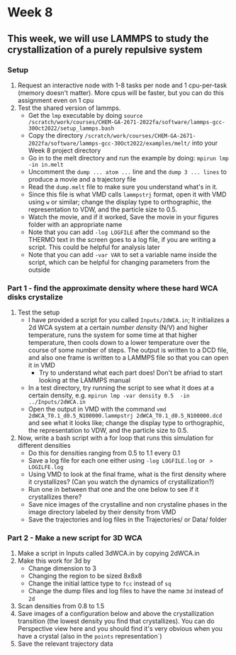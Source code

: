 # Week 8 

## This week, we will use LAMMPS to study the crystallization of a purely repulsive system

### Setup
1. Request an interactive node with 1-8 tasks per node and 1 cpu-per-task (memory doesn't matter). More cpus will be faster, but you can do this assignment even on 1 cpu
2. Test the shared version of lammps. 
	- Get the `lmp` executable by doing `source /scratch/work/courses/CHEM-GA-2671-2022fa/software/lammps-gcc-30Oct2022/setup_lammps.bash`
	- Copy the directory `/scratch/work/courses/CHEM-GA-2671-2022fa/software/lammps-gcc-30Oct2022/examples/melt/` into your Week 8 project directory
	- Go in to the melt directory and run the example by doing: `mpirun lmp -in in.melt`
	- Uncomment the `dump ... atom ...` line and the `dump 3 ... lines` to produce a movie and a trajectory file
	- Read the `dump.melt` file to make sure you understand what's in it.
	- Since this file is what VMD calls `lammpstrj` format, open it with VMD using `w` or similar; change the display type to orthographic, the representation to VDW, and the particle size to 0.5. 
	- Watch the movie, and if it worked, Save the movie in your figures folder with an appropriate name
	- Note that you can add `-log LOGFILE` after the command so the THERMO text in the screen goes to a log file, if you are writing a script. This could be helpful for analysis later
	- Note that you can add `-var VAR` to set a variable name inside the script, which can be helpful for changing parameters from the outside

### Part 1 - find the approximate density where these hard WCA disks crystalize 
1. Test the setup
	- I have provided a script for you called `Inputs/2dWCA.in`; It initializes a 2d WCA system at a certain *number density* (N/V) and higher temperature, runs the system for some time at that higher temperature, then cools down to a lower temperature over the course of some number of steps. The output is written to a DCD file, and also one frame is written to a LAMMPS file so that you can open it in VMD
		 - Try to understand what each part does! Don't be afriad to start looking at the LAMMPS manual
	- In a test directory, try running the script to see what it does at a certain density, e.g. `mpirun lmp -var density 0.5  -in ../Inputs/2dWCA.in` 
	- Open the output in VMD with the command `vmd 2dWCA_T0.1_d0.5_N100000.lammpstrj 2dWCA_T0.1_d0.5_N100000.dcd` and see what it looks like; change the display type to orthographic, the representation to VDW, and the particle size to 0.5. 
2. Now, write a bash script with a for loop that runs this simulation for different densities
	- Do this for densities ranging from 0.5 to 1.1 every 0.1
	- Save a log file for each one either using `-log LOGFILE.log` or ` > LOGILFE.log`
	- Using VMD to look at the final frame, what is the first density where it crystallizes? (Can you watch the dynamics of crystallization?)
	- Run one in between that one and the one below to see if it crystallizes there? 
	- Save nice images of the crystalline and non crystaline phases in the image directory labeled by their density from VMD
	- Save the trajectories and log files in the Trajectories/ or Data/ folder

### Part 2 - Make a new script for 3D WCA
1. Make a script in Inputs called 3dWCA.in by copying 2dWCA.in
2. Make this work for 3d by
	- Change dimension to 3
	- Changing the region to be sized 8x8x8
	- Change the initial lattice type to `fcc` instead of `sq`
	- Change the dump files and log files to have the name `3d` instead of `2d`
3. Scan densities from 0.8 to 1.5
4. Save images of a configuration below and above the crystallization transition (the lowest density you find that crystallizes). You can do Perspective view here and you should find it's very obvious when you have a crystal (also in the `points` representation`)
5. Save the relevant trajectory data
